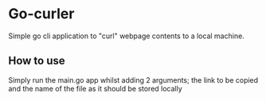# Go-curler
Simple go cli application to "curl" webpage contents to a local machine.

## How to use
Simply run the main.go app whilst adding 2 arguments; the link to be copied and the name of the file as it should be stored locally 
